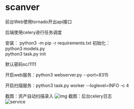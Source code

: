 # scanver

前台Web使用tornado开出api接口  

后端使用celery进行任务调度  

安装：
  python3 -m pip -r requirements.txt
初始化：  
  python3 models.py   
  python3 task.py init 
  
默认密码sc/1111

开启web服务：python3 webserver.py --port=8315 

开启扫描服务：python3 task.py worker --loglevel=INFO -c 4

截图：资产自动扫描录入
![img](https://github.com/ydhcui/Scanver/blob/master/QQ%E6%88%AA%E5%9B%BE20181114113907.png?raw=true)
截图：后台celery日志  
![service](https://github.com/ydhcui/Scanver/blob/master/QQ%E6%88%AA%E5%9B%BE20181115010210.png?raw=true)
